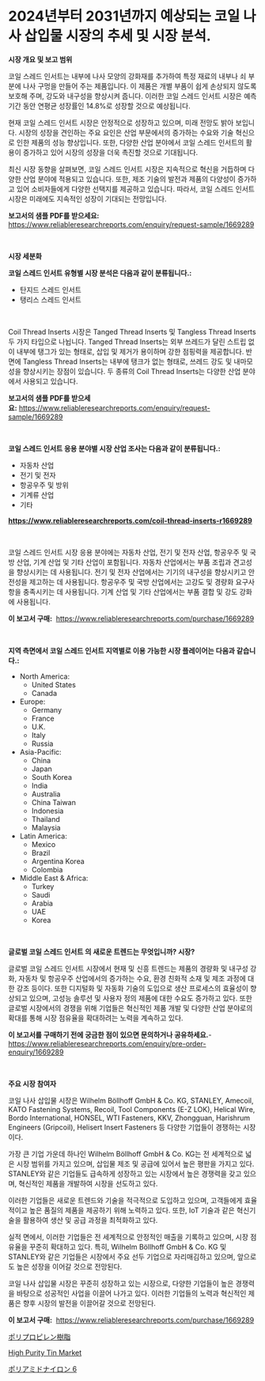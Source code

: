 <p><h1>2024년부터 2031년까지 예상되는 코일 나사 삽입물 시장의 추세 및 시장 분석.</h1></p><p><strong>시장 개요 및 보고 범위</strong></p>
<p><p>코일 스레드 인서트는 내부에 나사 모양의 강화재를 추가하여 특정 재료의 내부나 쇠 부분에 나사 구멍을 만들어 주는 제품입니다. 이 제품은 개별 부품이 쉽게 손상되지 않도록 보호해 주며, 강도와 내구성을 향상시켜 줍니다. 이러한 코일 스레드 인서트 시장은 예측 기간 동안 연평균 성장률인 14.8%로 성장할 것으로 예상됩니다.</p><p>현재 코일 스레드 인서트 시장은 안정적으로 성장하고 있으며, 미래 전망도 밝아 보입니다. 시장의 성장을 견인하는 주요 요인은 산업 부문에서의 증가하는 수요와 기술 혁신으로 인한 제품의 성능 향상입니다. 또한, 다양한 산업 분야에서 코일 스레드 인서트의 활용이 증가하고 있어 시장의 성장을 더욱 촉진할 것으로 기대됩니다.</p><p>최신 시장 동향을 살펴보면, 코일 스레드 인서트 시장은 지속적으로 혁신을 거듭하며 다양한 산업 분야에 적용되고 있습니다. 또한, 제조 기술의 발전과 제품의 다양성이 증가하고 있어 소비자들에게 다양한 선택지를 제공하고 있습니다. 따라서, 코일 스레드 인서트 시장은 미래에도 지속적인 성장이 기대되는 전망입니다.</p></p>
<p><strong>보고서의 샘플 PDF를 받으세요:</strong> <a href="https://www.reliableresearchreports.com/enquiry/request-sample/1669289">https://www.reliableresearchreports.com/enquiry/request-sample/1669289</a></p>
<p>&nbsp;</p>
<p><strong>시장 세분화</strong></p>
<p><strong>코일 스레드 인서트 유형별 시장 분석은 다음과 같이 분류됩니다.:</strong></p>
<p><ul><li>탄지드 스레드 인서트</li><li>탱리스 스레드 인서트</li></ul></p>
<p>&nbsp;</p>
<p><p>Coil Thread Inserts 시장은 Tanged Thread Inserts 및 Tangless Thread Inserts 두 가지 타입으로 나뉩니다. Tanged Thread Inserts는 외부 쓰레드가 달린 스트립 없이 내부에 탱그가 있는 형태로, 삽입 및 제거가 용이하며 강한 점핑력을 제공합니다. 반면에 Tangless Thread Inserts는 내부에 탱크가 없는 형태로, 쓰레드 강도 및 내마모성을 향상시키는 장점이 있습니다. 두 종류의 Coil Thread Inserts는 다양한 산업 분야에서 사용되고 있습니다.</p></p>
<p><strong>보고서의 샘플 PDF를 받으세요:</strong>&nbsp;<a href="https://www.reliableresearchreports.com/enquiry/request-sample/1669289">https://www.reliableresearchreports.com/enquiry/request-sample/1669289</a></p>
<p>&nbsp;</p>
<p><strong> 코일 스레드 인서트 응용 분야별 시장 산업 조사는 다음과 같이 분류됩니다.:</strong></p>
<p><ul><li>자동차 산업</li><li>전기 및 전자</li><li>항공우주 및 방위</li><li>기계류 산업</li><li>기타</li></ul></p>
<p><strong><a href="https://www.reliableresearchreports.com/coil-thread-inserts-r1669289">https://www.reliableresearchreports.com/coil-thread-inserts-r1669289</a></strong></p>
<p>&nbsp;</p>
<p><p>코일 스레드 인서트 시장 응용 분야에는 자동차 산업, 전기 및 전자 산업, 항공우주 및 국방 산업, 기계 산업 및 기타 산업이 포함됩니다. 자동차 산업에서는 부품 조립과 견고성을 향상시키는 데 사용됩니다. 전기 및 전자 산업에서는 기기의 내구성을 향상시키고 안전성을 제고하는 데 사용됩니다. 항공우주 및 국방 산업에서는 고강도 및 경량화 요구사항을 충족시키는 데 사용됩니다. 기계 산업 및 기타 산업에서는 부품 결합 및 강도 강화에 사용됩니다.</p></p>
<p><strong>이 보고서 구매:</strong>&nbsp; <a href="https://www.reliableresearchreports.com/purchase/1669289">https://www.reliableresearchreports.com/purchase/1669289</a></p>
<p>&nbsp;</p>
<p><strong>지역 측면에서 코일 스레드 인서트 지역별로 이용 가능한 시장 플레이어는 다음과 같습니다.:</strong></p>
<p><ul>
    <li>
        North America:
        <ul>
            <li>United States</li>
            <li>Canada</li>
        </ul>
    </li>
    <li>
        Europe:
        <ul>
            <li>Germany</li>
            <li>France</li>
            <li>U.K.</li>
            <li>Italy</li>
            <li>Russia</li>
        </ul>
    </li>
    <li>
        Asia-Pacific:
        <ul>
            <li>China</li>
            <li>Japan</li>
            <li>South Korea</li>
            <li>India</li>
            <li>Australia</li>
            <li>China Taiwan</li>
            <li>Indonesia</li>
            <li>Thailand</li>
            <li>Malaysia</li>
        </ul>
    </li>
    <li>
        Latin America:
        <ul>
            <li>Mexico</li>
            <li>Brazil</li>
            <li>Argentina Korea</li>
            <li>Colombia</li>
        </ul>
    </li>
    <li>
        Middle East & Africa:
        <ul>
            <li>Turkey</li>
            <li>Saudi</li>
            <li>Arabia</li>
            <li>UAE</li>
            <li>Korea</li>
        </ul>
    </li>
    </ul></p>
<p>&nbsp;</p>
<p><strong>글로벌 코일 스레드 인서트 의 새로운 트렌드는 무엇입니까? 시장?</strong></p>
<p><p>글로벌 코일 스레드 인서트 시장에서 현재 및 신흥 트렌드는 제품의 경량화 및 내구성 강화, 자동차 및 항공우주 산업에서의 증가하는 수요, 환경 친화적 소재 및 제조 과정에 대한 강조 등이다. 또한 디지털화 및 자동화 기술의 도입으로 생산 프로세스의 효율성이 향상되고 있으며, 고성능 솔루션 및 사용자 정의 제품에 대한 수요도 증가하고 있다. 또한 글로벌 시장에서의 경쟁을 위해 기업들은 혁신적인 제품 개발 및 다양한 산업 분야로의 확대를 통해 시장 점유율을 확대하려는 노력을 계속하고 있다.</p></p>
<p><strong>이 보고서를 구매하기 전에 궁금한 점이 있으면 문의하거나 공유하세요.</strong>- <a href="https://www.reliableresearchreports.com/enquiry/pre-order-enquiry/1669289">https://www.reliableresearchreports.com/enquiry/pre-order-enquiry/1669289</a></p>
<p>&nbsp;</p>
<p><strong>주요 시장 참여자</strong></p>
<p><p>코일 나사 삽입물 시장은 Wilhelm Böllhoff GmbH & Co. KG, STANLEY, Amecoil, KATO Fastening Systems, Recoil, Tool Components (E-Z LOK), Helical Wire, Bordo International, HONSEL, WTI Fasteners, KKV, Zhongguan, Harishrum Engineers (Gripcoil), Helisert Insert Fasteners 등 다양한 기업들이 경쟁하는 시장이다.</p><p>가장 큰 기업 가운데 하나인 Wilhelm Böllhoff GmbH & Co. KG는 전 세계적으로 넓은 시장 범위를 가지고 있으며, 삽입물 제조 및 공급에 있어서 높은 평판을 가지고 있다. STANLEY와 같은 기업들도 급속하게 성장하고 있는 시장에서 높은 경쟁력을 갖고 있으며, 혁신적인 제품을 개발하여 시장을 선도하고 있다.</p><p>이러한 기업들은 새로운 트렌드와 기술을 적극적으로 도입하고 있으며, 고객들에게 효율적이고 높은 품질의 제품을 제공하기 위해 노력하고 있다. 또한, IoT 기술과 같은 혁신기술을 활용하여 생산 및 공급 과정을 최적화하고 있다.</p><p>실적 면에서, 이러한 기업들은 전 세계적으로 안정적인 매출을 기록하고 있으며, 시장 점유율을 꾸준히 확대하고 있다. 특히, Wilhelm Böllhoff GmbH & Co. KG 및 STANLEY와 같은 기업들은 시장에서 주요 선두 기업으로 자리매김하고 있으며, 앞으로도 높은 성장을 이어갈 것으로 전망된다.</p><p>코일 나사 삽입물 시장은 꾸준히 성장하고 있는 시장으로, 다양한 기업들이 높은 경쟁력을 바탕으로 성공적인 사업을 이끌어 나가고 있다. 이러한 기업들의 노력과 혁신적인 제품은 향후 시장의 발전을 이끌어갈 것으로 전망된다.</p></p>
<p><strong>이 보고서 구매:</strong>&nbsp;&nbsp;<a href="https://www.reliableresearchreports.com/purchase/1669289">https://www.reliableresearchreports.com/purchase/1669289</a></p>
<p><p><a href="https://medium.com/@wesleyeilly8796202/%E3%83%9D%E3%83%AA%E3%83%97%E3%83%AD%E3%83%94%E3%83%AC%E3%83%B3%E6%A8%B9%E8%84%82%E5%B8%82%E5%A0%B4%E3%81%AE%E5%88%86%E6%9E%90%E3%81%8A%E3%82%88%E3%81%B32024%E5%B9%B4%E3%81%8B%E3%82%892031%E5%B9%B4%E3%81%BE%E3%81%A7%E3%81%AE%E6%9C%9F%E9%96%93%E3%81%AE%E3%82%B5%E3%82%A4%E3%82%BA%E4%BA%88%E6%B8%AC-062b968da9e3">ポリプロピレン樹脂</a></p><p><a href="https://gentle-editor-9db.notion.site/High-Purity-Tin-Market-Size-Global-Industry-Overview-Market-Segmentation-and-Forecast-2024-to-203-254ea2336c0c4dd3b30d5905d2cb16a5">High Purity Tin Market</a></p><p><a href="https://medium.com/@fabianhoncescu2022/%E3%83%9D%E3%83%AA%E3%82%A2%E3%83%9F%E3%83%89%E3%83%8A%E3%82%A4%E3%83%AD%E3%83%B36%E3%81%AE%E5%B8%82%E5%A0%B4%E5%88%86%E6%9E%90%E3%81%A82024%E5%B9%B4%E3%81%8B%E3%82%892031%E5%B9%B4%E3%81%BE%E3%81%A7%E3%81%AE%E4%BA%88%E6%B8%AC%E3%82%B5%E3%82%A4%E3%82%BA-7a976633ac33">ポリアミドナイロン 6</a></p></p>
